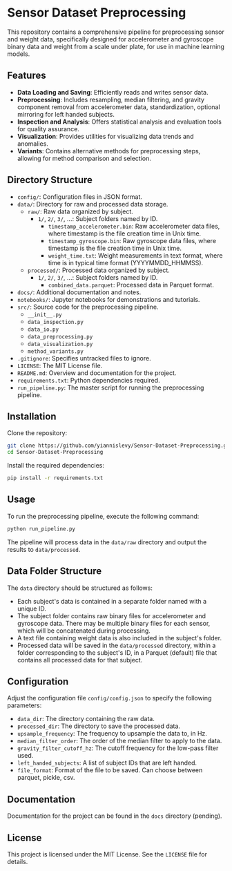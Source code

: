 # Sensor Dataset Preprocessing

This repository contains a comprehensive pipeline for preprocessing sensor and weight data, specifically designed for accelerometer and gyroscope binary data and weight from a scale under plate, for use in machine learning models.

## Features

- **Data Loading and Saving**: Efficiently reads and writes sensor data.
- **Preprocessing**: Includes resampling, median filtering, and gravity component removal from accelerometer data, standardization, optional mirroring for left handed subjects.
- **Inspection and Analysis**: Offers statistical analysis and evaluation tools for quality assurance.
- **Visualization**: Provides utilities for visualizing data trends and anomalies.
- **Variants**: Contains alternative methods for preprocessing steps, allowing for method comparison and selection.

## Directory Structure

- `config/`: Configuration files in JSON format.
- `data/`: Directory for raw and processed data storage.
  - `raw/`: Raw data organized by subject.
    - `1/`, `2/`, `3/`, ...: Subject folders named by ID.
      - `timestamp_accelerometer.bin`: Raw accelerometer data files, where timestamp is the file creation time in Unix time.
      - `timestamp_gyroscope.bin`: Raw gyroscope data files, where timestamp is the file creation time in Unix time.
      - `weight_time.txt`: Weight measurements in text format, where time is in typical time format (YYYYMMDD_HHMMSS).
  - `processed/`: Processed data organized by subject.
    - `1/`, `2/`, `3/`, ...: Subject folders named by ID.
      - `combined_data.parquet`: Processed data in Parquet format.
- `docs/`: Additional documentation and notes.
- `notebooks/`: Jupyter notebooks for demonstrations and tutorials.
- `src/`: Source code for the preprocessing pipeline.
  - `__init__.py`
  - `data_inspection.py`
  - `data_io.py`
  - `data_preprocessing.py`
  - `data_visualization.py`
  - `method_variants.py`
- `.gitignore`: Specifies untracked files to ignore.
- `LICENSE`: The MIT License file.
- `README.md`: Overview and documentation for the project.
- `requirements.txt`: Python dependencies required.
- `run_pipeline.py`: The master script for running the preprocessing pipeline.

## Installation

Clone the repository:

```bash
git clone https://github.com/yiannislevy/Sensor-Dataset-Preprocessing.git
cd Sensor-Dataset-Preprocessing
```

Install the required dependencies:

```bash
pip install -r requirements.txt
```

## Usage

To run the preprocessing pipeline, execute the following command:

```bash
python run_pipeline.py
```
The pipeline will process data in the `data/raw` directory and output the results to `data/processed`.

## Data Folder Structure

The `data` directory should be structured as follows:

- Each subject's data is contained in a separate folder named with a unique ID.
- The subject folder contains raw binary files for accelerometer and gyroscope data. There may be multiple binary files for each sensor, which will be concatenated during processing.
- A text file containing weight data is also included in the subject's folder.
- Processed data will be saved in the `data/processed` directory, within a folder corresponding to the subject's ID, in a Parquet (default) file that contains all processed data for that subject.

## Configuration

Adjust the configuration file `config/config.json` to specify the following parameters:

- `data_dir`: The directory containing the raw data.
- `processed_dir`: The directory to save the processed data.
- `upsample_frequency`: The frequency to upsample the data to, in Hz.
- `median_filter_order`: The order of the median filter to apply to the data.
- `gravity_filter_cutoff_hz`: The cutoff frequency for the low-pass filter used.
- `left_handed_subjects`: A list of subject IDs that are left handed.
- `file_format`: Format of the file to be saved. Can choose between parquet, pickle, csv.

## Documentation

Documentation for the project can be found in the `docs` directory (pending).

## License

This project is licensed under the MIT License. See the `LICENSE` file for details.
